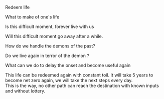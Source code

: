 Redeem life

What to make of one's life 

Is this difficult moment,  forever live with us

Will this difficult moment go away after a while.

How do we handle the demons of the past?

Do we live again in terror of the demon ?

What can we do to delay the onset and become useful again 

This life can be redeemed again with constant toil. It will take 5 years to become net zero again,  we will take the next steps every day.  
This is the way,  no other path can reach the destination with known inputs and without lottery.
